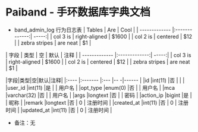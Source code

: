 # Paiband - 手环数据库字典文档
-  band_admin_log  行为日志表
| Tables        | Are           | Cool  |
| ------------- |:-------------:| -----:|
| col 3 is      | right-aligned | $1600 |
| col 2 is      | centered      |   $12 |
| zebra stripes | are neat      |    $1 |

| 字段          | 类型           | 空  | 默认  | 注释  |
| ------------- |:-------------:| -----:|
| col 3 is      | right-aligned | $1600 |
| col 2 is      | centered      |   $12 |
| zebra stripes | are neat      |    $1 |

|字段|类型|空|默认|注释|
|:----    |:-------    |:--- |-- -|------      |
|id      |int(11)     |否   |    |             |
|user_id |int(11) |是   |    |   用户名    |
|opt_type |enum(0) |否   |    |   用户名    |
|mca |varchar(32) |否   |    |   用户名    |
|args |longtext |否   |    |   密码      |
|action_ip     |bigint |是   |    |    昵称     |
|remark |longtext     |否   | 0  |   注册时间  |
|created_at |int(11)     |否   | 0  |   注册时间  |
|updated_at |int(11)     |否   | 0  |   注册时间  |
- 备注：无
